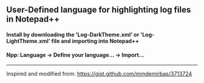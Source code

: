 ## User-Defined language for highlighting log files in Notepad++

#### Install by downloading the 'Log-DarkTheme.xml' or 'Log-LightTheme.xml' file and importing into Notepad++
#### Npp: Language -> Define your language... -> Import...
---
Inspired and modified from:
https://gist.github.com/mmdemirbas/3713724
